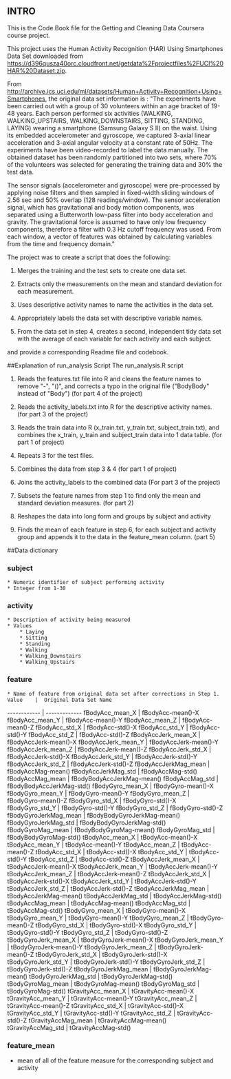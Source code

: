 ## INTRO
This is the Code Book file for the Getting and Cleaning Data Coursera course project.

This project uses the Human Activity Recognition (HAR) Using Smartphones Data Set downloaded from https://d396qusza40orc.cloudfront.net/getdata%2Fprojectfiles%2FUCI%20HAR%20Dataset.zip.

From http://archive.ics.uci.edu/ml/datasets/Human+Activity+Recognition+Using+Smartphones, the original data set information is : "The experiments have been carried out with a group of 30 volunteers within an age bracket of 19-48 years. Each person performed six activities (WALKING, WALKING_UPSTAIRS, WALKING_DOWNSTAIRS, SITTING, STANDING, LAYING) wearing a smartphone (Samsung Galaxy S II) on the waist. Using its embedded accelerometer and gyroscope, we captured 3-axial linear acceleration and 3-axial angular velocity at a constant rate of 50Hz. The experiments have been video-recorded to label the data manually. The obtained dataset has been randomly partitioned into two sets, where 70% of the volunteers was selected for generating the training data and 30% the test data. 

The sensor signals (accelerometer and gyroscope) were pre-processed by applying noise filters and then sampled in fixed-width sliding windows of 2.56 sec and 50% overlap (128 readings/window). The sensor acceleration signal, which has gravitational and body motion components, was separated using a Butterworth low-pass filter into body acceleration and gravity. The gravitational force is assumed to have only low frequency components, therefore a filter with 0.3 Hz cutoff frequency was used. From each window, a vector of features was obtained by calculating variables from the time and frequency domain."

The project was to create a script that does the following:

1. Merges the training and the test sets to create one data set.

2. Extracts only the measurements on the mean and standard deviation for each measurement. 

3. Uses descriptive activity names to name the activities in the data set.

4. Appropriately labels the data set with descriptive variable names.

5. From the data set in step 4, creates a second, independent tidy data set with the average of each variable for each activity and each subject.

and provide a corresponding Readme file and codebook.

##Explanation of run_analysis Script
The run_analysis.R script

1.  Reads the features.txt file into R and cleans the feature names to remove "-", "()", and corrects a typo in the original file ("BodyBody" instead of "Body") (for part 4 of the project)

2. Reads the activity_labels.txt into R for the descriptive activity names. (for part 3 of the project)

3. Reads the train data into R (x_train.txt, y_train.txt, subject_train.txt), and combines the x_train, y_train and subject_train data into 1 data table. (for part 1 of project)

4. Repeats 3 for the test files.

5. Combines the data from step 3 & 4 (for part 1 of project)

6. Joins the activity_labels to the combined data (For part 3 of the project)

7. Subsets the feature names from step 1 to find only the mean and standard deviation measures. (for part 2)

8. Reshapes the data into long form and groups by subject and activity

9. Finds the mean of each feature in step 6, for each subject and activity group and appends it to the data in the feature_mean column. (part 5)

##Data dictionary

### subject
    * Numeric identifier of subject performing activity
    * Integer from 1-30
    
### activity
    * Description of activity being measured
    * Values
        * Laying
        * Sitting
        * Standing
        * Walking
        * Walking_Downstairs
        * Walking_Upstairs

### feature
    * Name of feature from original data set after corrections in Step 1.
    Value    |  Original Data Set Name
------------ | -------------
fBodyAcc_mean_X | fBodyAcc-mean()-X
fBodyAcc_mean_Y | fBodyAcc-mean()-Y
fBodyAcc_mean_Z | fBodyAcc-mean()-Z
fBodyAcc_std_X | fBodyAcc-std()-X
fBodyAcc_std_Y | fBodyAcc-std()-Y
fBodyAcc_std_Z | fBodyAcc-std()-Z
fBodyAccJerk_mean_X | fBodyAccJerk-mean()-X
fBodyAccJerk_mean_Y | fBodyAccJerk-mean()-Y
fBodyAccJerk_mean_Z | fBodyAccJerk-mean()-Z
fBodyAccJerk_std_X | fBodyAccJerk-std()-X
fBodyAccJerk_std_Y | fBodyAccJerk-std()-Y
fBodyAccJerk_std_Z | fBodyAccJerk-std()-Z
fBodyAccJerkMag_mean | fBodyAccMag-mean()
fBodyAccJerkMag_std | fBodyAccMag-std()
fBodyAccMag_mean | fBodyBodyAccJerkMag-mean()
fBodyAccMag_std | fBodyBodyAccJerkMag-std()
fBodyGyro_mean_X | fBodyGyro-mean()-X
fBodyGyro_mean_Y | fBodyGyro-mean()-Y
fBodyGyro_mean_Z | fBodyGyro-mean()-Z
fBodyGyro_std_X | fBodyGyro-std()-X
fBodyGyro_std_Y | fBodyGyro-std()-Y
fBodyGyro_std_Z | fBodyGyro-std()-Z
fBodyGyroJerkMag_mean | fBodyBodyGyroJerkMag-mean()
fBodyGyroJerkMag_std | fBodyBodyGyroJerkMag-std()
fBodyGyroMag_mean | fBodyBodyGyroMag-mean()
fBodyGyroMag_std | fBodyBodyGyroMag-std()
tBodyAcc_mean_X | tBodyAcc-mean()-X
tBodyAcc_mean_Y | tBodyAcc-mean()-Y
tBodyAcc_mean_Z | tBodyAcc-mean()-Z
tBodyAcc_std_X | tBodyAcc-std()-X
tBodyAcc_std_Y | tBodyAcc-std()-Y
tBodyAcc_std_Z | tBodyAcc-std()-Z
tBodyAccJerk_mean_X | tBodyAccJerk-mean()-X
tBodyAccJerk_mean_Y | tBodyAccJerk-mean()-Y
tBodyAccJerk_mean_Z | tBodyAccJerk-mean()-Z
tBodyAccJerk_std_X | tBodyAccJerk-std()-X
tBodyAccJerk_std_Y | tBodyAccJerk-std()-Y
tBodyAccJerk_std_Z | tBodyAccJerk-std()-Z
tBodyAccJerkMag_mean | tBodyAccJerkMag-mean()
tBodyAccJerkMag_std | tBodyAccJerkMag-std()
tBodyAccMag_mean | tBodyAccMag-mean()
tBodyAccMag_std | tBodyAccMag-std()
tBodyGyro_mean_X | tBodyGyro-mean()-X
tBodyGyro_mean_Y | tBodyGyro-mean()-Y
tBodyGyro_mean_Z | tBodyGyro-mean()-Z
tBodyGyro_std_X | tBodyGyro-std()-X
tBodyGyro_std_Y | tBodyGyro-std()-Y
tBodyGyro_std_Z | tBodyGyro-std()-Z
tBodyGyroJerk_mean_X | tBodyGyroJerk-mean()-X
tBodyGyroJerk_mean_Y | tBodyGyroJerk-mean()-Y
tBodyGyroJerk_mean_Z | tBodyGyroJerk-mean()-Z
tBodyGyroJerk_std_X | tBodyGyroJerk-std()-X
tBodyGyroJerk_std_Y | tBodyGyroJerk-std()-Y
tBodyGyroJerk_std_Z | tBodyGyroJerk-std()-Z
tBodyGyroJerkMag_mean | tBodyGyroJerkMag-mean()
tBodyGyroJerkMag_std | tBodyGyroJerkMag-std()
tBodyGyroMag_mean | tBodyGyroMag-mean()
tBodyGyroMag_std | tBodyGyroMag-std()
tGravityAcc_mean_X | tGravityAcc-mean()-X
tGravityAcc_mean_Y | tGravityAcc-mean()-Y
tGravityAcc_mean_Z | tGravityAcc-mean()-Z
tGravityAcc_std_X | tGravityAcc-std()-X
tGravityAcc_std_Y | tGravityAcc-std()-Y
tGravityAcc_std_Z | tGravityAcc-std()-Z
tGravityAccMag_mean | tGravityAccMag-mean()
tGravityAccMag_std | tGravityAccMag-std()

### feature_mean
* mean of all of the feature measure for the corresponding subject and activity 





